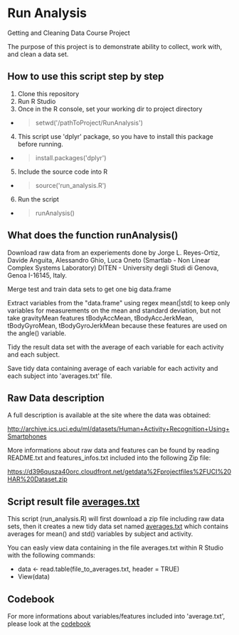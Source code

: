 # Run Analysis

Getting and Cleaning Data Course Project

The purpose of this project is to demonstrate ability to collect, work with, and clean a data set.

## How to use this script step by step

 1. Clone this repository
 2. Run R Studio
 3. Once in the R console, set your working dir to project directory
   - > setwd('/pathToProject/RunAnalysis')
 4. This script use 'dplyr' package, so you have to install this package before running.
   - > install.packages('dplyr')
 5. Include the source code into R
   - > source('run_analysis.R')
 6. Run the script
   - > runAnalysis()

## What does the function runAnalysis()

Download raw data from an experiements done by Jorge L. Reyes-Ortiz, Davide Anguita, Alessandro Ghio, Luca Oneto (Smartlab - Non Linear Complex Systems Laboratory) DITEN - University degli Studi di Genova, Genoa I-16145, Italy.

Merge test and train data sets to get one big data.frame

Extract variables from the "data.frame" using regex mean\(|std\( to keep only variables for measurements on the mean and standard deviation, but not take gravityMean features tBodyAccMean, tBodyAccJerkMean, tBodyGyroMean, tBodyGyroJerkMean because these features are used on the angle() variable.

Tidy the result data set with the average of each variable for each activity and each subject.

Save tidy data containing average of each variable for each activity and each subject into 'averages.txt' file.

## Raw Data description
A full description is available at the site where the data was obtained:

http://archive.ics.uci.edu/ml/datasets/Human+Activity+Recognition+Using+Smartphones 

More informations about raw data and features can be found by reading README.txt and features_infos.txt included into the following Zip file:

https://d396qusza40orc.cloudfront.net/getdata%2Fprojectfiles%2FUCI%20HAR%20Dataset.zip

## Script result file [averages.txt](https://s3.amazonaws.com/coursera-uploads/user-051fa137730c3eb33da98f95/972585/asst-3/c33837803e7311e4936bedd6353e4722.txt)

This script (run_analysis.R) will first download a zip file including raw data sets, then it creates a new tidy data set named [averages.txt](https://s3.amazonaws.com/coursera-uploads/user-051fa137730c3eb33da98f95/972585/asst-3/c33837803e7311e4936bedd6353e4722.txt) which contains averages for mean() and std() variables by subject and activity.

You can easly view data containing in the file averages.txt within R Studio with the following commands:
 - data <- read.table(file_to_averages.txt, header = TRUE)
 - View(data)

## Codebook
For more informations about variables/features included into 'average.txt', please look at the [codebook](https://github.com/vbuzzano/RunAnalysis/blob/master/codebook.md)
